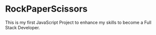 # RockPaperScissors
This is my first JavaScript Project to enhance my skills to become a Full Stack Developer.
